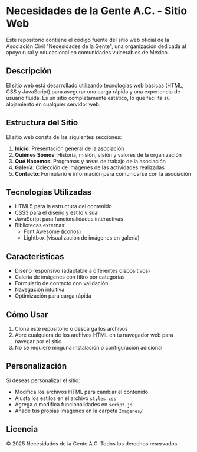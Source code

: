 # Necesidades de la Gente A.C. - Sitio Web

Este repositorio contiene el código fuente del sitio web oficial de la Asociación Civil "Necesidades de la Gente", una organización dedicada al apoyo rural y educacional en comunidades vulnerables de México.

## Descripción

El sitio web está desarrollado utilizando tecnologías web básicas (HTML, CSS y JavaScript) para asegurar una carga rápida y una experiencia de usuario fluida. Es un sitio completamente estático, lo que facilita su alojamiento en cualquier servidor web.

## Estructura del Sitio

El sitio web consta de las siguientes secciones:

1. **Inicio**: Presentación general de la asociación
2. **Quiénes Somos**: Historia, misión, visión y valores de la organización
3. **Qué Hacemos**: Programas y áreas de trabajo de la asociación
4. **Galería**: Colección de imágenes de las actividades realizadas
5. **Contacto**: Formulario e información para comunicarse con la asociación

## Tecnologías Utilizadas

- HTML5 para la estructura del contenido
- CSS3 para el diseño y estilo visual
- JavaScript para funcionalidades interactivas
- Bibliotecas externas:
  - Font Awesome (iconos)
  - Lightbox (visualización de imágenes en galería)

## Características

- Diseño responsivo (adaptable a diferentes dispositivos)
- Galería de imágenes con filtro por categorías
- Formulario de contacto con validación
- Navegación intuitiva
- Optimización para carga rápida

## Cómo Usar

1. Clona este repositorio o descarga los archivos
2. Abre cualquiera de los archivos HTML en tu navegador web para navegar por el sitio
3. No se requiere ninguna instalación o configuración adicional

## Personalización

Si deseas personalizar el sitio:

- Modifica los archivos HTML para cambiar el contenido
- Ajusta los estilos en el archivo `styles.css`
- Agrega o modifica funcionalidades en `script.js`
- Añade tus propias imágenes en la carpeta `Imagenes/`


## Licencia

© 2025 Necesidades de la Gente A.C. Todos los derechos reservados. 